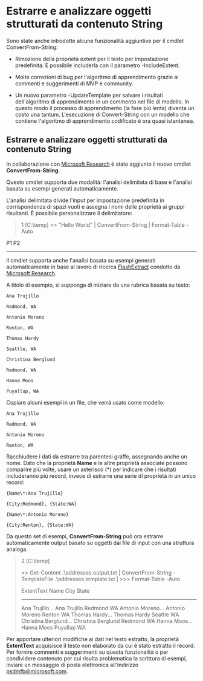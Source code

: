 # Estrarre e analizzare oggetti strutturati da contenuto String
Sono state anche introdotte alcune funzionalità aggiuntive per il cmdlet ConvertFrom-String:

-   Rimozione della proprietà extent per il testo per impostazione predefinita. È possibile includerla con il parametro -IncludeExtent.

-   Molte correzioni di bug per l'algoritmo di apprendimento grazie ai commenti e suggerimenti di MVP e community.

-   Un nuovo parametro -UpdateTemplate per salvare i risultati dell'algoritmo di apprendimento in un commento nel file di modello. In questo modo il processo di apprendimento (la fase più lenta) diventa un costo una tantum. L'esecuzione di Convert-String con un modello che contiene l'algoritmo di apprendimento codificato è ora quasi istantanea.


Estrarre e analizzare oggetti strutturati da contenuto String
----------------------------------------------------------

In collaborazione con [Microsoft Research](http://research.microsoft.com/) è stato aggiunto il nuovo cmdlet **ConvertFrom-String**.

Questo cmdlet supporta due modalità: l'analisi delimitata di base e l'analisi basata su esempi generati automaticamente.

L'analisi delimitata divide l'input per impostazione predefinita in corrispondenza di spazi vuoti e assegna i nomi delle proprietà ai gruppi risultanti. È possibile personalizzare il delimitatore:

> 1 \[C:\\temp\]
> &gt;&gt; "Hello World" | ConvertFrom-String | Format-Table -Auto

P1    P2
--    --

Il cmdlet supporta anche l'analisi basata su esempi generati automaticamente in base al lavoro di ricerca [FlashExtract](http://research.microsoft.com/en-us/um/people/sumitg/flashextract.html) condotto da [Microsoft Research](http://research.microsoft.com).

A titolo di esempio, si supponga di iniziare da una rubrica basata su testo:

    Ana Trujillo

    Redmond, WA

    Antonio Moreno

    Renton, WA

    Thomas Hardy

    Seattle, WA

    Christina Berglund

    Redmond, WA

    Hanna Moos

    Puyallup, WA

Copiare alcuni esempi in un file, che verrà usato come modello:

    Ana Trujillo

    Redmond, WA

    Antonio Moreno

    Renton, WA

   

Racchiudere i dati da estrarre tra parentesi graffe, assegnando anche un nome. Dato che la proprietà **Name** e le altre proprietà associate possono comparire più volte, usare un asterisco (\*) per indicare che i risultati includeranno più record, invece di estrarre una serie di proprietà in un unico record:

    {Name\*:Ana Trujillo}

    {City:Redmond}, {State:WA}

    {Name\*:Antonio Moreno}

    {City:Renton}, {State:WA}

Da questo set di esempi, **ConvertFrom-String** può ora estrarre automaticamente output basato su oggetti dai file di input con una struttura analoga.

> 2 \[C:\\temp\]
>
> &gt;&gt; Get-Content .\\addresses.output.txt | ConvertFrom-String -TemplateFile .\\addresses.template.txt | &gt;&gt;&gt; Format-Table -Auto
>
> ExtentText                     Name               City     State
> ----------                     ----               ----     -----
> Ana Trujillo...                Ana Trujillo       Redmond  WA Antonio Moreno...              Antonio Moreno     Renton   WA Thomas Hardy...                Thomas Hardy       Seattle  WA Christina Berglund...          Christina Berglund Redmond  WA Hanna Moos...                  Hanna Moos         Puyallup WA

Per apportare ulteriori modifiche ai dati nel testo estratto, la proprietà **ExtentText** acquisisce il testo non elaborato da cui è stato estratto il record. Per fornire commenti e suggerimenti su questa funzionalità o per condividere contenuto per cui risulta problematica la scrittura di esempi, inviare un messaggio di posta elettronica all'indirizzo <psdmfb@microsoft.com>.



<!--HONumber=Aug16_HO3-->


